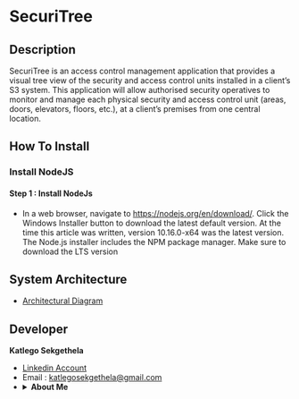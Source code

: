 # SecuriTree

## Description
SecuriTree is an access control management application that provides a visual tree view of the security and access control units installed in a client’s S3 system. This application will allow authorised security operatives to monitor and manage each physical security and access control unit (areas, doors, elevators, floors, etc.), at a client’s premises from one central location.
<br>
  
 ## How To Install 
 ### Install NodeJS
 #### Step 1 : Install NodeJs
  * In a web browser, navigate to https://nodejs.org/en/download/. Click the Windows Installer button to download the latest default version. At the time this article was written, version 10.16.0-x64 was the latest version. The Node.js installer includes the NPM package manager. Make sure to download the LTS version

 
 ## System Architecture 
 * <a href="https://drive.google.com/file/d/1eJ2Kq7G0Qf8SPfnZWAcyHdVKGY0SbtKp/view?usp=sharing"> Architectural Diagram </a>
  
## Developer
<b>Katlego Sekgethela</b><br>
* <a href="https://www.linkedin.com/in/katlego-sekgethela-a751a31a5/"> Linkedin Account </a>
* Email : katlegosekgethela@gmail.com
* <details>
    <summary><b>About Me</b></summary>
    Passion driven BSc Computer Science student at the University of Pretoria. I believe diligence is key in being able to achieve any task in life and with that comes the need for discipline through hard work, however, with applying smart work ethic. My years in university have enabled me to develop good organizational skills; an analytical/logical approach to tasks and the ability to work under pressure. I am passionate about computer science and I would like to further my knowledge in that regard
    <br>
</details>


